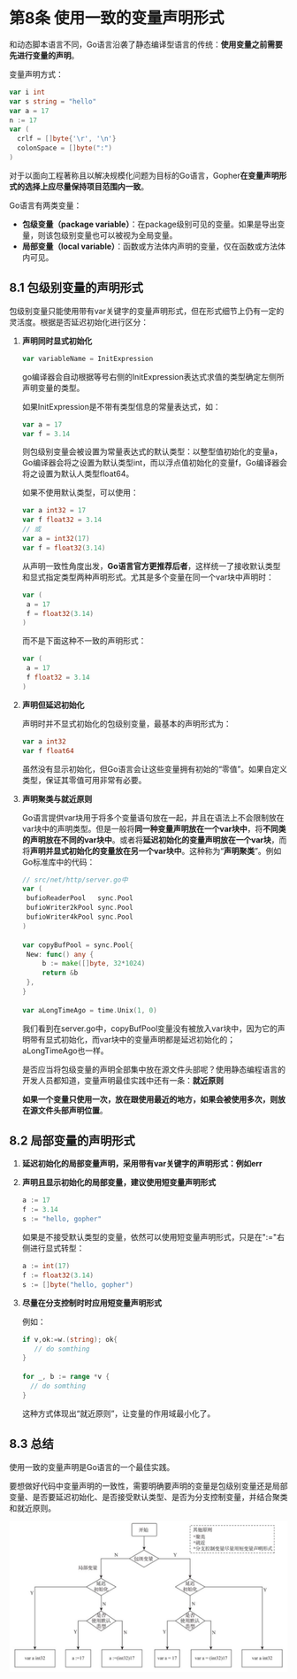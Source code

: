 # 第8条 使用一致的变量声明形式

和动态脚本语言不同，Go语言沿袭了静态编译型语言的传统：**使用变量之前需要先进行变量的声明**。

变量声明方式：

```go
var i int
var s string = "hello"
var a = 17
n := 17
var (
  crlf = []byte{'\r', '\n'}
  colonSpace = []byte(":")
)
```

对于以面向工程著称且以解决规模化问题为目标的Go语言，Gopher**在变量声明形式的选择上应尽量保持项目范围内一致**。

Go语言有两类变量：

- **包级变量（package variable）**：在package级别可见的变量。如果是导出变量，则该包级别变量也可以被视为全局变量。
- **局部变量（local variable）**：函数或方法体内声明的变量，仅在函数或方法体内可见。

## 8.1 包级别变量的声明形式

包级别变量只能使用带有var关键字的变量声明形式，但在形式细节上仍有一定的灵活度。根据是否延迟初始化进行区分：

1. **声明同时显式初始化**

   ```go
   var variableName = InitExpression
   ```

   go编译器会自动根据等号右侧的InitExpression表达式求值的类型确定左侧所声明变量的类型。

   如果InitExpression是不带有类型信息的常量表达式，如：

   ```go
   var a = 17
   var f = 3.14
   ```

   则包级别变量会被设置为常量表达式的默认类型：以整型值初始化的变量a，Go编译器会将之设置为默认类型int，而以浮点值初始化的变量f，Go编译器会将之设置为默认人类型float64。

   如果不使用默认类型，可以使用：

   ```go
   var a int32 = 17
   var f float32 = 3.14
   // 或
   var a = int32(17)
   var f = float32(3.14)
   ```

   从声明一致性角度出发，**Go语言官方更推荐后者**，这样统一了接收默认类型和显式指定类型两种声明形式。尤其是多个变量在同一个var块中声明时：

   ```go
   var (
   	a = 17
   	f = float32(3.14)
   )
   ```

   而不是下面这种不一致的声明形式：

   ```go
   var (
   	a = 17
   	f float32 = 3.14
   )
   ```

2. **声明但延迟初始化**

   声明时并不显式初始化的包级别变量，最基本的声明形式为：

   ```go
   var a int32
   var f float64
   ```

   虽然没有显示初始化，但Go语言会让这些变量拥有初始的“零值”。如果自定义类型，保证其零值可用非常有必要。

3. **声明聚类与就近原则**

   Go语言提供var块用于将多个变量语句放在一起，并且在语法上不会限制放在var块中的声明类型。但是一般将**同一种变量声明放在一个var块中**，将**不同类的声明放在不同的var块中**。或者将**延迟初始化的变量声明放在一个var块**，而将**声明并显式初始化的变量放在另一个var块中**。这种称为“**声明聚类**”。例如Go标准库中的代码：

   ```go
   // src/net/http/server.go中
   var (
   	bufioReaderPool   sync.Pool
   	bufioWriter2kPool sync.Pool
   	bufioWriter4kPool sync.Pool
   )
   
   var copyBufPool = sync.Pool{
   	New: func() any {
   		b := make([]byte, 32*1024)
   		return &b
   	},
   }
   
   var aLongTimeAgo = time.Unix(1, 0)
   ```

   我们看到在server.go中，copyBufPool变量没有被放入var块中，因为它的声明带有显式初始化，而var块中的变量声明都是延迟初始化的；aLongTimeAgo也一样。

   是否应当将包级变量的声明全部集中放在源文件头部呢？使用静态编程语言的开发人员都知道，变量声明最佳实践中还有一条：**就近原则**

   **如果一个变量只使用一次，放在跟使用最近的地方，如果会被使用多次，则放在源文件头部声明位置**。

## 8.2 局部变量的声明形式

1. **延迟初始化的局部变量声明，采用带有var关键字的声明形式：例如err**

2. **声明且显示初始化的局部变量，建议使用短变量声明形式**

   ```go
   a := 17
   f := 3.14
   s := "hello, gopher"
   ```

   如果是不接受默认类型的变量，依然可以使用短变量声明形式，只是在":="右侧进行显式转型：

   ```go
   a := int(17)
   f := float32(3.14)
   s := []byte("hello, gopher")
   ```

3. **尽量在分支控制时时应用短变量声明形式**

   例如：

   ```go
   if v,ok:=w.(string); ok{
      // do somthing
   }
   
   for _, b := range *v {
     // do somthing
   }
   
   ```

   这种方式体现出“就近原则”，让变量的作用域最小化了。

## 8.3 总结

使用一致的变量声明是Go语言的一个最佳实践。

要想做好代码中变量声明的一致性，需要明确要声明的变量是包级别变量还是局部变量、是否要延迟初始化、是否接受默认类型、是否为分支控制变量，并结合聚类和就近原则。

<img src="8.使用一致的变量声明形式/images/image-20240624132628970.png" alt="image-20240624132628970" style="zoom:50%;" />